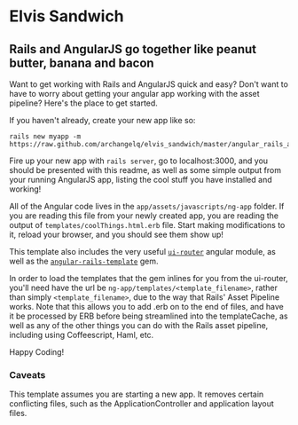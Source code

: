 # Elvis Sandwich #
## Rails and AngularJS go together like peanut butter, banana and bacon ##

Want to get working with Rails and AngularJS quick and easy? Don't want to have to worry
 about getting your angular app working with the asset pipeline? Here's the place to get started.

If you haven't already, create your new app like so:

```
rails new myapp -m https://raw.github.com/archangelq/elvis_sandwich/master/angular_rails_application_template.rb
```

Fire up your new app with `rails server`, go to localhost:3000, and you should be presented with
 this readme, as well as some simple output from your running AngularJS app, listing the cool stuff
 you have installed and working!

All of the Angular code lives in the `app/assets/javascripts/ng-app` folder.
 If you are reading this file from your newly created app, you are reading the output
 of `templates/coolThings.html.erb` file. Start making modifications to it, reload your browser,
 and you should see them show up!

This template also includes the very useful [`ui-router`](https://github.com/angular-ui/ui-router) angular module, as well as the
 [`angular-rails-template`](https://github.com/dmathieu/angular-rails-templates) gem.

In order to load the templates that the gem inlines for you from the ui-router, you'll
 need have the url be `ng-app/templates/<template_filename>`, rather than simply
 `<template_filename>`, due to the way that Rails' Asset Pipeline works. Note that this
 allows you to add .erb on to the end of files, and have it be processed by ERB before
 being streamlined into the templateCache, as well as any of the other things you can do with
 the Rails asset pipeline, including using Coffeescript, Haml, etc.

Happy Coding!

### Caveats ###
This template assumes you are starting a new app. It removes certain conflicting files,
such as the ApplicationController and application layout files.